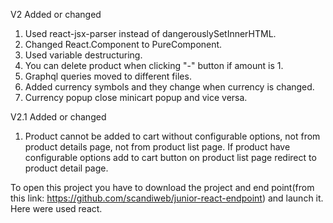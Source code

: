 V2 Added or changed

1. Used react-jsx-parser instead of dangerouslySetInnerHTML.
2. Changed React.Component to PureComponent.
3. Used variable destructuring.
4. You can delete product when clicking "-" button if amount is 1.
5. Graphql queries moved to different files.
6. Added currency symbols and they change when currency is changed.
7. Currency popup close minicart popup and vice versa.

V2.1 Added or changed

1. Product cannot be added to cart without configurable options, not from product details page, not from product list page. If product have configurable options add to cart button on product list page redirect to product detail page.


To open this project you have to download the project and end point(from this link: https://github.com/scandiweb/junior-react-endpoint) and launch it.
Here were used react.
